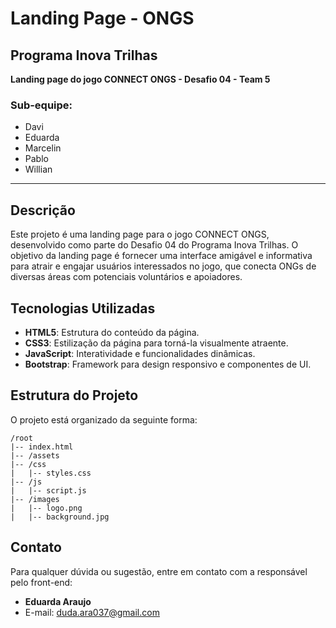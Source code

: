 # Landing Page - ONGS
## Programa Inova Trilhas

**Landing page do jogo CONNECT ONGS - Desafio 04 - Team 5**

### Sub-equipe:
- Davi
- Eduarda
- Marcelin
- Pablo
- Willian
---
## Descrição

Este projeto é uma landing page para o jogo CONNECT ONGS, desenvolvido como parte do Desafio 04 do Programa Inova Trilhas. O objetivo da landing page é fornecer uma interface amigável e informativa para atrair e engajar usuários interessados no jogo, que conecta ONGs de diversas áreas com potenciais voluntários e apoiadores.

## Tecnologias Utilizadas

- **HTML5**: Estrutura do conteúdo da página.
- **CSS3**: Estilização da página para torná-la visualmente atraente.
- **JavaScript**: Interatividade e funcionalidades dinâmicas.
- **Bootstrap**: Framework para design responsivo e componentes de UI.

## Estrutura do Projeto

O projeto está organizado da seguinte forma:

```
/root
|-- index.html
|-- /assets
|-- /css
|   |-- styles.css
|-- /js
|   |-- script.js
|-- /images
|   |-- logo.png
|   |-- background.jpg
```

## Contato

Para qualquer dúvida ou sugestão, entre em contato com a responsável pelo front-end:

- **Eduarda Araujo**
- E-mail: duda.ara037@gmail.com

